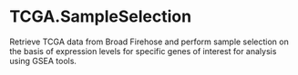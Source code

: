 # TCGA.SampleSelection
Retrieve TCGA data from Broad Firehose and perform sample selection on the basis of expression levels for specific genes of interest for analysis using GSEA tools.
